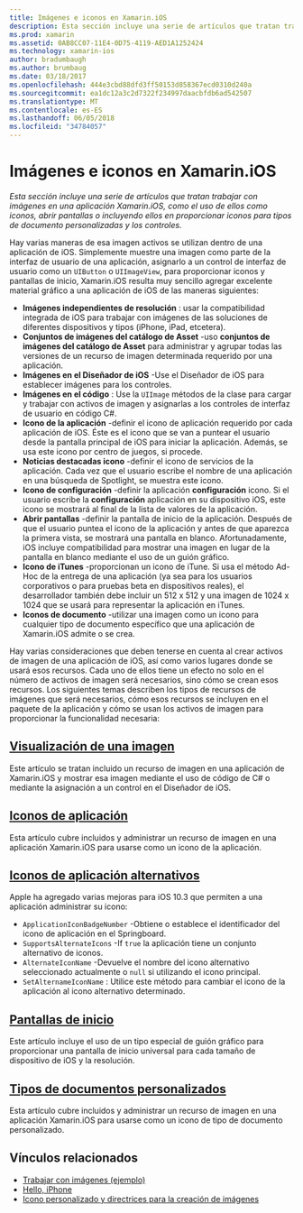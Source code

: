 ```yaml
---
title: Imágenes e iconos en Xamarin.iOS
description: Esta sección incluye una serie de artículos que tratan trabajar con imágenes en una aplicación Xamarin.iOS, como el uso de ellos como iconos, abrir pantallas o incluyendo ellos en proporcionar iconos para tipos de documento personalizadas y los controles.
ms.prod: xamarin
ms.assetid: 0AB8CC07-11E4-0D75-4119-AED1A1252424
ms.technology: xamarin-ios
author: bradumbaugh
ms.author: brumbaug
ms.date: 03/18/2017
ms.openlocfilehash: 444e3cbd88dfd3ff50153d858367ecd0310d240a
ms.sourcegitcommit: ea1dc12a3c2d7322f234997daacbfdb6ad542507
ms.translationtype: MT
ms.contentlocale: es-ES
ms.lasthandoff: 06/05/2018
ms.locfileid: "34784057"
---
```

# <a name="images-and-icons-in-xamarinios"></a>Imágenes e iconos en Xamarin.iOS

_Esta sección incluye una serie de artículos que tratan trabajar con imágenes en una aplicación Xamarin.iOS, como el uso de ellos como iconos, abrir pantallas o incluyendo ellos en proporcionar iconos para tipos de documento personalizadas y los controles._

Hay varias maneras de esa imagen activos se utilizan dentro de una aplicación de iOS. Simplemente muestre una imagen como parte de la interfaz de usuario de una aplicación, asignarlo a un control de interfaz de usuario como un `UIButton` o `UIImageView`, para proporcionar iconos y pantallas de inicio, Xamarin.iOS resulta muy sencillo agregar excelente material gráfico a una aplicación de iOS de las maneras siguientes: 

- **Imágenes independientes de resolución** : usar la compatibilidad integrada de iOS para trabajar con imágenes de las soluciones de diferentes dispositivos y tipos (iPhone, iPad, etcetera).
- **Conjuntos de imágenes del catálogo de Asset** -uso **conjuntos de imágenes del catálogo de Asset** para administrar y agrupar todas las versiones de un recurso de imagen determinada requerido por una aplicación.
- **Imágenes en el Diseñador de iOS** -Use el Diseñador de iOS para establecer imágenes para los controles.
- **Imágenes en el código** : Use la `UIImage` métodos de la clase para cargar y trabajar con activos de imagen y asignarlas a los controles de interfaz de usuario en código C#.
- **Icono de la aplicación** -definir el icono de aplicación requerido por cada aplicación de iOS. Éste es el icono que se van a puntear el usuario desde la pantalla principal de iOS para iniciar la aplicación. Además, se usa este icono por centro de juegos, si procede.
- **Noticias destacadas icono** -definir el icono de servicios de la aplicación. Cada vez que el usuario escribe el nombre de una aplicación en una búsqueda de Spotlight, se muestra este icono.
- **Icono de configuración** -definir la aplicación **configuración** icono. Si el usuario escribe la **configuración** aplicación en su dispositivo iOS, este icono se mostrará al final de la lista de valores de la aplicación. 
- **Abrir pantallas** -definir la pantalla de inicio de la aplicación. Después de que el usuario puntea el icono de la aplicación y antes de que aparezca la primera vista, se mostrará una pantalla en blanco. Afortunadamente, iOS incluye compatibilidad para mostrar una imagen en lugar de la pantalla en blanco mediante el uso de un guión gráfico. 
- **Icono de iTunes** -proporcionan un icono de iTune. Si usa el método Ad-Hoc de la entrega de una aplicación (ya sea para los usuarios corporativos o para pruebas beta en dispositivos reales), el desarrollador también debe incluir un 512 x 512 y una imagen de 1024 x 1024 que se usará para representar la aplicación en iTunes.
- **Iconos de documento** -utilizar una imagen como un icono para cualquier tipo de documento específico que una aplicación de Xamarin.iOS admite o se crea.

Hay varias consideraciones que deben tenerse en cuenta al crear activos de imagen de una aplicación de iOS, así como varios lugares donde se usará esos recursos. Cada uno de ellos tiene un efecto no solo en el número de activos de imagen será necesarios, sino cómo se crean esos recursos. Los siguientes temas describen los tipos de recursos de imágenes que será necesarios, cómo esos recursos se incluyen en el paquete de la aplicación y cómo se usan los activos de imagen para proporcionar la funcionalidad necesaria:


## <a name="displaying-an-imageiosapp-fundamentalsimages-iconsdisplaying-an-imagemd"></a>[Visualización de una imagen](~/ios/app-fundamentals/images-icons/displaying-an-image.md)

Este artículo se tratan incluido un recurso de imagen en una aplicación de Xamarin.iOS y mostrar esa imagen mediante el uso de código de C# o mediante la asignación a un control en el Diseñador de iOS.

## <a name="application-iconsiosapp-fundamentalsimages-iconsapp-iconsmd"></a>[Iconos de aplicación](~/ios/app-fundamentals/images-icons/app-icons.md)

Esta artículo cubre incluidos y administrar un recurso de imagen en una aplicación Xamarin.iOS para usarse como un icono de la aplicación.

## <a name="alternate-app-iconsiosapp-fundamentalsimages-iconsalternate-app-iconsmd"></a>[Iconos de aplicación alternativos](~/ios/app-fundamentals/images-icons/alternate-app-icons.md)

Apple ha agregado varias mejoras para iOS 10.3 que permiten a una aplicación administrar su icono:

 - `ApplicationIconBadgeNumber` -Obtiene o establece el identificador del icono de aplicación en el Springboard.
 - `SupportsAlternateIcons` -If `true` la aplicación tiene un conjunto alternativo de iconos.
 - `AlternateIconName` -Devuelve el nombre del icono alternativo seleccionado actualmente o `null` si utilizando el icono principal.
 - `SetAlternameIconName` : Utilice este método para cambiar el icono de la aplicación al icono alternativo determinado.


## <a name="launch-screensiosapp-fundamentalsimages-iconslaunch-screensmd"></a>[Pantallas de inicio](~/ios/app-fundamentals/images-icons/launch-screens.md)

Este artículo incluye el uso de un tipo especial de guión gráfico para proporcionar una pantalla de inicio universal para cada tamaño de dispositivo de iOS y la resolución.

## <a name="custom-document-typesiosapp-fundamentalsimages-iconscustom-document-typesmd"></a>[Tipos de documentos personalizados](~/ios/app-fundamentals/images-icons/custom-document-types.md)

Esta artículo cubre incluidos y administrar un recurso de imagen en una aplicación Xamarin.iOS para usarse como un icono de tipo de documento personalizado.



## <a name="related-links"></a>Vínculos relacionados

- [Trabajar con imágenes (ejemplo)](https://developer.xamarin.com/samples/WorkingWithImages/)
- [Hello, iPhone](~/ios/get-started/hello-ios/index.md)
- [Icono personalizado y directrices para la creación de imágenes](http://developer.apple.com/library/ios/#documentation/UserExperience/Conceptual/MobileHIG/IconsImages/IconsImages.html)
